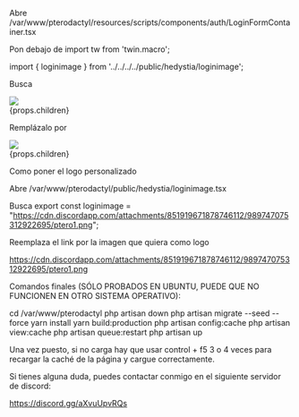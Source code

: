 Abre /var/www/pterodactyl/resources/scripts/components/auth/LoginFormContainer.tsx

Pon debajo de import tw from 'twin.macro';

import { loginimage } from '../../../../public/hedystia/loginimage';

Busca

<Form {...props} ref={ref}>
            <div css={tw`md:flex w-full bg-white shadow-lg rounded-lg p-6 md:pl-0 mx-1`}>
                <div css={tw`flex-none select-none mb-6 md:mb-0 self-center`}>
                    <img src={'/assets/svgs/pterodactyl.svg'} css={tw`block w-48 md:w-64 mx-auto`}/>
                </div>
                <div css={tw`flex-1`}>
                    {props.children}
                </div>
            </div>
        </Form>

Remplázalo por

<Form {...props} ref={ref}>
            <div css={tw`md:flex w-full bg-white shadow-lg rounded-lg p-6 md:pl-0 mx-1`}>
                <div css={tw`flex-none select-none mb-6 md:mb-0 self-center`}>
                    <img src={loginimage} css={tw`block w-48 md:w-64 mx-auto`}/>
                </div>
                <div css={tw`flex-1`}>
                    {props.children}
                </div>
            </div>
        </Form>

Como poner el logo personalizado

Abre /var/www/pterodactyl/public/hedystia/loginimage.tsx

Busca
export const loginimage = "https://cdn.discordapp.com/attachments/851919671878746112/989747075312922695/ptero1.png";

Reemplaza el link por la imagen que quiera como logo

https://cdn.discordapp.com/attachments/851919671878746112/989747075312922695/ptero1.png

Comandos finales (SÓLO PROBADOS EN UBUNTU, PUEDE QUE NO FUNCIONEN EN OTRO SISTEMA OPERATIVO):

cd /var/www/pterodactyl
php artisan down
php artisan migrate --seed --force
yarn install
yarn build:production
php artisan config:cache
php artisan view:cache
php artisan queue:restart
php artisan up

Una vez puesto, si no carga hay que usar control + f5 3 o 4 veces para recargar la caché de la página y cargue correctamente.

Si tienes alguna duda, puedes contactar conmigo en el siguiente servidor de discord:

https://discord.gg/aXvuUpvRQs
